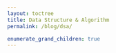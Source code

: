 ```yaml
---
layout: toctree
title: Data Structure & Algorithm
permalink: /blog/dsa/

enumerate_grand_children: true
---
```

